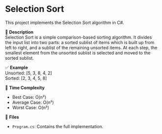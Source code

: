 # Selection Sort

This project implements the Selection Sort algorithm in C#.

📌 **Description**  
Selection Sort is a simple comparison-based sorting algorithm. It divides the input list into two parts: a sorted sublist of items which is built up from left to right, and a sublist of the remaining unsorted items. At each step, the smallest element from the unsorted sublist is selected and moved to the sorted sublist.

✅ **Example**  
Unsorted: [5, 3, 8, 4, 2]  
Sorted:   [2, 3, 4, 5, 8]

🧠 **Time Complexity**  
- Best Case: O(n²)  
- Average Case: O(n²)  
- Worst Case: O(n²)

📁 **Files**  
- `Program.cs`: Contains the full implementation.
